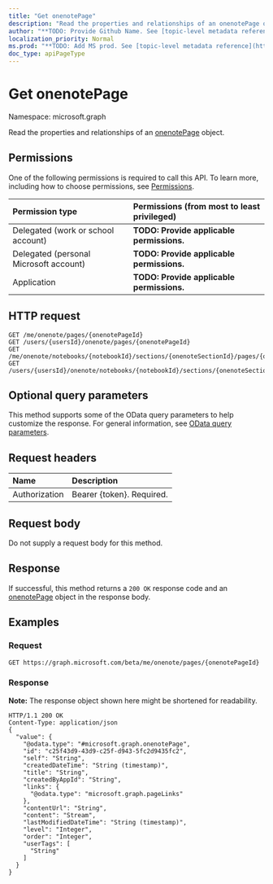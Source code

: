 ```yaml
---
title: "Get onenotePage"
description: "Read the properties and relationships of an onenotePage object."
author: "**TODO: Provide Github Name. See [topic-level metadata reference](https://msgo.azurewebsites.net/add/document/guidelines/metadata.html#topic-level-metadata)**"
localization_priority: Normal
ms.prod: "**TODO: Add MS prod. See [topic-level metadata reference](https://msgo.azurewebsites.net/add/document/guidelines/metadata.html#topic-level-metadata)**"
doc_type: apiPageType
---
```


# Get onenotePage

Namespace: microsoft.graph

Read the properties and relationships of an [onenotePage](../resources/onenotepage.md) object.

## Permissions
One of the following permissions is required to call this API. To learn more, including how to choose permissions, see [Permissions](/concepts/permissions-reference.md).

|Permission type|Permissions (from most to least privileged)|
|:---|:---|
|Delegated (work or school account)|**TODO: Provide applicable permissions.**|
|Delegated (personal Microsoft account)|**TODO: Provide applicable permissions.**|
|Application|**TODO: Provide applicable permissions.**|

## HTTP request

<!-- {
  "blockType": "ignored"
}
-->
``` http
GET /me/onenote/pages/{onenotePageId}
GET /users/{usersId}/onenote/pages/{onenotePageId}
GET /me/onenote/notebooks/{notebookId}/sections/{onenoteSectionId}/pages/{onenotePageId}
GET /users/{usersId}/onenote/notebooks/{notebookId}/sections/{onenoteSectionId}/pages/{onenotePageId}
```

## Optional query parameters
This method supports some of the OData query parameters to help customize the response. For general information, see [OData query parameters](/graph/query-parameters).

## Request headers
|Name|Description|
|:---|:---|
|Authorization|Bearer {token}. Required.|

## Request body
Do not supply a request body for this method.

## Response

If successful, this method returns a `200 OK` response code and an [onenotePage](../resources/onenotepage.md) object in the response body.

## Examples

### Request
<!-- {
  "blockType": "request",
  "name": "get_onenotepage"
}
-->
``` http
GET https://graph.microsoft.com/beta/me/onenote/pages/{onenotePageId}
```

### Response
**Note:** The response object shown here might be shortened for readability.
<!-- {
  "blockType": "response",
  "truncated": true,
  "@odata.type": "microsoft.graph.onenotePage"
}
-->
``` http
HTTP/1.1 200 OK
Content-Type: application/json
{
  "value": {
    "@odata.type": "#microsoft.graph.onenotePage",
    "id": "c25f43d9-43d9-c25f-d943-5fc2d9435fc2",
    "self": "String",
    "createdDateTime": "String (timestamp)",
    "title": "String",
    "createdByAppId": "String",
    "links": {
      "@odata.type": "microsoft.graph.pageLinks"
    },
    "contentUrl": "String",
    "content": "Stream",
    "lastModifiedDateTime": "String (timestamp)",
    "level": "Integer",
    "order": "Integer",
    "userTags": [
      "String"
    ]
  }
}
```

